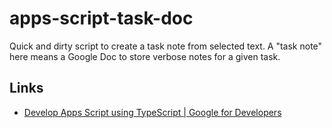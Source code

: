 # apps-script-task-doc

Quick and dirty script to create a task note from selected text.
A "task note" here means a Google Doc to store verbose notes for a given task.

## Links

- [Develop Apps Script using TypeScript | Google for Developers](https://developers.google.com/apps-script/guides/typescript)
